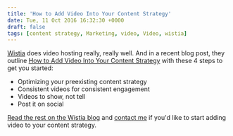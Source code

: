 ```yaml
---
title: 'How to Add Video Into Your Content Strategy'
date: Tue, 11 Oct 2016 16:32:30 +0000
draft: false
tags: [content strategy, Marketing, video, Video, wistia]
---
```


[Wistia](https://wistia.com) does video hosting really, really well. And in a recent blog post, they outline [How to Add Video Into Your Content Strategy](https://wistia.com/blog/add-video-into-content-strategy) with these 4 steps to get you started:

*   Optimizing your preexisting content strategy
*   Consistent videos for consistent engagement
*   Videos to show, not tell
*   Post it on social

[Read the rest on the Wistia blog](https://wistia.com/blog/add-video-into-content-strategy) and [contact me](/contact/) if you'd like to start adding video to your content strategy.